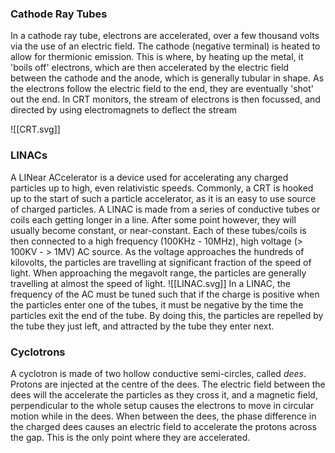 ### Cathode Ray Tubes
In a cathode ray tube, electrons are accelerated, over a few thousand volts via the use of an electric field. The cathode (negative terminal) is heated to allow for thermionic emission. This is where, by heating up the metal, it 'boils off' electrons, which are then accelerated by the electric field between the cathode and the anode, which is generally tubular in shape. As the electrons follow the electric field to the end, they are eventually 'shot' out the end. In CRT monitors, the stream of electrons is then focussed, and directed by using electromagnets to deflect the stream

![[CRT.svg]]
### LINACs
A LINear ACcelerator is a device used for accelerating any charged particles up to high, even relativistic speeds. Commonly, a CRT is hooked up to the start of such a particle accelerator, as it is an easy to use source of charged particles.
A LINAC is made from a series of conductive tubes or coils each getting longer in a line. After some point however, they will usually become constant, or near-constant. Each of these tubes/coils is then connected to a high frequency (100KHz - 10MHz), high voltage (> 100KV - > 1MV) AC source.  As the voltage approaches the hundreds of kilovolts, the particles are travelling at significant fraction of the speed of light. When approaching the megavolt range, the particles are generally travelling at almost the speed of light.
![[LINAC.svg]]
In a LINAC, the frequency of the AC must be tuned such that if the charge is positive when the particles enter one of the tubes, it must be negative by the time the particles exit the end of the tube. By doing this, the particles are repelled by the tube they just left, and attracted by the tube they enter next.

### Cyclotrons
A cyclotron is made of two hollow conductive semi-circles, called *dees*. Protons are injected at the centre of the dees. The electric field between the dees will the accelerate the particles as they cross it, and a magnetic field, perpendicular to the whole setup causes the electrons to move in circular motion while in the dees. When between the dees, the phase difference in the charged dees causes an electric field to accelerate the protons across the gap. This is the only point where they are accelerated. 